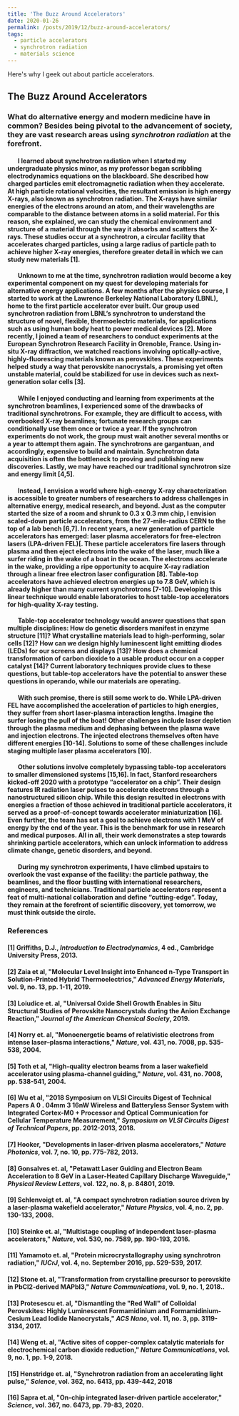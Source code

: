 ```yaml
---
title: 'The Buzz Around Accelerators'
date: 2020-01-26
permalink: /posts/2019/12/buzz-around-accelerators/
tags:
  - particle accelerators
  - synchrotron radiation
  - materials science
---
```


Here's why I geek out about particle accelerators.

The Buzz Around Accelerators
------
### What do alternative energy and modern medicine have in common? Besides being pivotal to the advancement of society, they are vast research areas using *synchrotron radiation* at the forefront.

#### &nbsp;&nbsp;&nbsp;&nbsp;&nbsp;&nbsp; I learned about synchrotron radiation when I started my undergraduate physics minor, as my professor began scribbling electrodynamics equations on the blackboard.  She described how charged particles emit electromagnetic radiation when they accelerate. At high particle rotational velocities, the resultant emission is high energy X-rays, also known as synchrotron radiation. The X-rays have similar energies of the electrons around an atom, and their wavelengths are comparable to the distance between atoms in a solid material. For this reason, she explained, we can study the chemical environment and structure of a material through the way it absorbs and scatters the X-rays. These studies occur at a synchrotron, a circular facility that accelerates  charged particles, using a large radius of particle path to achieve higher X-ray energies, therefore greater detail in which we can study new materials [1].
#### &nbsp;&nbsp;&nbsp;&nbsp;&nbsp;&nbsp; Unknown to me at the time, synchrotron radiation would become a key experimental component on my quest for developing materials for alternative energy applications. A few months after the physics course, I started to work at the Lawrence Berkeley National Laboratory (LBNL), home to the first particle accelerator ever built. Our group used synchrotron radiation from LBNL’s synchrotron to understand the structure of novel, flexible, thermoelectric materials, for applications such as using human body heat to power medical devices [2]. More recently, I joined a team of researchers to conduct experiments at the European Synchrotron Research Facility in Grenoble, France. Using in-situ X-ray diffraction, we watched reactions involving optically-active, highly-fluorescing materials known as perovskites. These experiments helped study a way that perovskite nanocrystals, a promising yet often unstable material, could be stabilized for use in devices such as next-generation solar cells [3].
#### &nbsp;&nbsp;&nbsp;&nbsp;&nbsp;&nbsp; While I enjoyed conducting and learning from experiments at the synchrotron beamlines, I experienced some of the drawbacks of traditional synchrotrons. For example, they are difficult to access, with overbooked X-ray beamlines; fortunate research groups can conditionally use them once or twice a year. If the synchrotron experiments do not work, the group must wait another several months or a year to attempt them again. The synchrotrons are gargantuan, and accordingly, expensive to build and maintain. Synchrotron data acquisition is often the bottleneck to proving and publishing new discoveries. Lastly, we may have reached our traditional synchrotron size and energy limit [4,5].
#### &nbsp;&nbsp;&nbsp;&nbsp;&nbsp;&nbsp; Instead, I envision a world where high-energy X-ray characterization is accessible to greater numbers of researchers to address challenges in alternative energy, medical research, and beyond. Just as the computer started the size of a room and shrunk to 0.3 x 0.3 mm chip, I envision scaled-down particle accelerators, from the 27-mile-radius CERN to the top of a lab bench [6,7]. In recent years, a new generation of particle accelerators has emerged: laser plasma accelerators for free-electron lasers (LPA-driven FEL)[. These particle accelerators fire lasers through plasma and then eject electrons into the wake of the laser, much like a surfer riding in the wake of a boat in the ocean. The electrons accelerate in the wake, providing a ripe opportunity to acquire X-ray radiation through a linear free electron laser configuration [8]. Table-top accelerators have achieved electron energies up to 7.8 GeV, which is already higher than many current synchrotrons [7-10]. Developing this linear technique would enable laboratories to host table-top accelerators for high-quality X-ray testing.
#### &nbsp;&nbsp;&nbsp;&nbsp;&nbsp;&nbsp; Table-top accelerator technology would answer questions that span multiple disciplines: How do genetic disorders manifest in enzyme structure [11]? What crystalline materials lead to high-performing, solar cells [12]? How can we design highly luminescent light emitting diodes (LEDs) for our screens and displays [13]? How does a chemical transformation of carbon dioxide to a usable product occur on a copper catalyst [14]? Current laboratory techniques provide clues to these questions, but table-top accelerators have the potential to answer these questions in operando, while our materials are operating. 
#### &nbsp;&nbsp;&nbsp;&nbsp;&nbsp;&nbsp; With such promise, there is still some work to do. While LPA-driven FEL have accomplished the acceleration of particles to high energies, they suffer from short laser-plasma interaction lengths. Imagine the surfer losing the pull of the boat! Other challenges include laser depletion through the plasma medium and dephasing between the plasma wave and injection electrons. The injected electrons themselves often have different energies [10-14]. Solutions to some of these challenges include staging multiple laser plasma accelerators [10].  
#### &nbsp;&nbsp;&nbsp;&nbsp;&nbsp;&nbsp; Other solutions involve completely bypassing table-top accelerators to smaller dimensioned systems [15,16]. In fact, Stanford researchers kicked-off 2020 with a prototype “accelerator on a chip”. Their design features IR radiation laser pulses to accelerate electrons through a nanostructured silicon chip. While this design resulted in electrons with energies a fraction of those achieved in traditional particle accelerators, it served as a proof-of-concept towards accelerator miniaturization [16]. Even further, the team has set a goal to achieve electrons with 1 MeV of energy by the end of the year. This is the benchmark for use in research and medical purposes. All in all, their work demonstrates a step towards shrinking particle accelerators, which can unlock information to address climate change, genetic disorders, and beyond. 
#### &nbsp;&nbsp;&nbsp;&nbsp;&nbsp;&nbsp; During my synchrotron experiments, I have climbed upstairs to overlook the vast expanse of the facility: the particle pathway, the beamlines, and the floor bustling with international researchers, engineers, and technicians. Traditional particle accelerators represent a feat of multi-national collaboration and define “cutting-edge”. Today, they remain at the forefront of scientific discovery, yet tomorrow, we must think outside the circle. 

### References

#### [1] 	Griffiths, D.J., *Introduction to Electrodynamics*, 4 ed., Cambridge University Press, 2013. 
#### [2] 	 Zaia et al, "Molecular Level Insight into Enhanced n-Type Transport in Solution-Printed Hybrid Thermoelectrics," *Advanced Energy Materials*, vol. 9, no. 13, pp. 1-11, 2019.
#### [3] 	Loiudice et. al, "Universal Oxide Shell Growth Enables in Situ Structural Studies of Perovskite Nanocrystals during the Anion Exchange Reaction," *Journal of the American Chemical Society*, 2019.
#### [4] 	Norry et. al, "Monoenergetic beams of relativistic electrons from intense laser–plasma interactions," *Nature*, vol. 431, no. 7008, pp. 535-538, 2004. 
#### [5] 	Toth et al, "High-quality electron beams from a laser wakefield accelerator using plasma-channel guiding," *Nature*, vol. 431, no. 7008, pp. 538-541, 2004.
#### [6] 	Wu et al, "2018 Symposium on VLSI Circuits Digest of Technical Papers A 0 . 04mm 3 16nW Wireless and Batteryless Sensor System with Integrated Cortex-M0 + Processor and Optical Communication for Cellular Temperature Measurement," *Symposium on VLSI Circuits Digest of Technical Papers*, pp. 2012-2013, 2018. 
#### [7] 	Hooker, "Developments in laser-driven plasma accelerators," *Nature Photonics*, vol. 7, no. 10, pp. 775-782, 2013.
#### [8] 	Gonsalves et. al, "Petawatt Laser Guiding and Electron Beam Acceleration to 8 GeV in a Laser-Heated Capillary Discharge Waveguide," *Physical Review Letters*, vol. 122, no. 8, p. 84801, 2019. 
#### [9] 	Schlenvoigt et. al, "A compact synchrotron radiation source driven by a laser-plasma wakefield accelerator," *Nature Physics*, vol. 4, no. 2, pp. 130-133, 2008. 
#### [10] 	Steinke et. al, "Multistage coupling of independent laser-plasma accelerators," *Nature*, vol. 530, no. 7589, pp. 190-193, 2016. 
#### [11] 	Yamamoto et. al, "Protein microcrystallography using synchrotron radiation," *IUCrJ*, vol. 4, no. September 2016, pp. 529-539, 2017. 
#### [12] 	Stone et. al, "Transformation from crystalline precursor to perovskite in PbCl2-derived MAPbI3," *Nature Communications*, vol. 9, no. 1, 2018.. 
#### [13] 	Protesescu et. al, "Dismantling the "Red Wall" of Colloidal Perovskites: Highly Luminescent Formamidinium and Formamidinium-Cesium Lead Iodide Nanocrystals," *ACS Nano*, vol. 11, no. 3, pp. 3119-3134, 2017.  
#### [14] 	Weng et. al, "Active sites of copper-complex catalytic materials for electrochemical carbon dioxide reduction," *Nature Communications*, vol. 9, no. 1, pp. 1-9, 2018. 
#### [15] 	Henstridge et. al, "Synchrotron radiation from an accelerating light pulse," *Science*, vol. 362, no. 6413, pp. 439-442, 2018
#### [16] 	Sapra et.al, "On-chip integrated laser-driven particle accelerator," *Science*, vol. 367, no. 6473, pp. 79-83, 2020.

